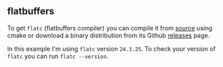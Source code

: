 ## flatbuffers

To get `flatc` (flatbuffers compiler) you can compile it from [source](https://github.com/google/flatbuffers) using cmake or download a binary distribution from its Github [releases](https://github.com/google/flatbuffers/releases) page.

In this example I'm using `flatc` version `24.3.25`. To check your version of `flatc` you can run `flatc --version`.